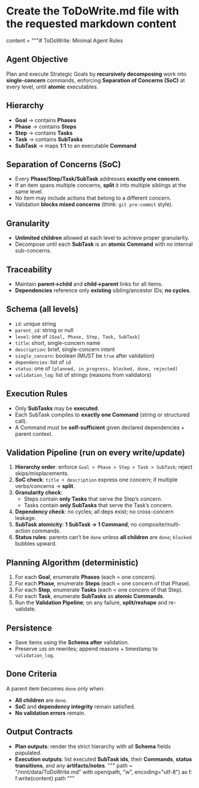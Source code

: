 # Create the ToDoWrite.md file with the requested markdown content
content = """# ToDoWrite: Minimal Agent Rules

## Agent Objective
Plan and execute Strategic Goals by **recursively decomposing** work into **single-concern** commands, enforcing **Separation of Concerns (SoC)** at every level, until **atomic** executables.

## Hierarchy
- **Goal** → contains **Phases**
- **Phase** → contains **Steps**
- **Step** → contains **Tasks**
- **Task** → contains **SubTasks**
- **SubTask** → maps **1:1** to an executable **Command**

## Separation of Concerns (SoC)
- Every **Phase/Step/Task/SubTask** addresses **exactly one concern**.
- If an item spans multiple concerns, **split** it into multiple siblings at the same level.
- No item may include actions that belong to a different concern.
- Validation **blocks mixed concerns** (think: `git pre-commit` style).

## Granularity
- **Unlimited children** allowed at each level to achieve proper granularity.
- Decompose until each **SubTask** is an **atomic Command** with no internal sub-concerns.

## Traceability
- Maintain **parent→child** and **child→parent** links for all items.
- **Dependencies** reference only **existing** sibling/ancestor IDs; **no cycles**.

## Schema (all levels)
- `id`: unique string  
- `parent_id`: string or null  
- `level`: one of `[Goal, Phase, Step, Task, SubTask]`  
- `title`: short, single-concern name  
- `description`: brief, single-concern intent  
- `single_concern`: boolean (MUST be `true` after validation)  
- `dependencies`: list of `id`  
- `status`: one of `[planned, in_progress, blocked, done, rejected]`  
- `validation_log`: list of strings (reasons from validators)

## Execution Rules
- Only **SubTasks** may be **executed**.  
- Each SubTask compiles to **exactly one Command** (string or structured call).  
- A Command must be **self-sufficient** given declared dependencies + parent context.

## Validation Pipeline (run on every write/update)
1. **Hierarchy order**: enforce `Goal > Phase > Step > Task > SubTask`; reject skips/misplacements.  
2. **SoC check**: `title + description` express one concern; if multiple verbs/concerns → **split**.  
3. **Granularity check**:  
   - Steps contain **only Tasks** that serve the Step’s concern.  
   - Tasks contain **only SubTasks** that serve the Task’s concern.  
4. **Dependency check**: no cycles; all deps exist; no cross-concern leakage.  
5. **SubTask atomicity**: **1 SubTask → 1 Command**; no composite/multi-action commands.  
6. **Status rules**: parents can’t be `done` unless **all children** are `done`; `blocked` bubbles upward.

## Planning Algorithm (deterministic)
1. For each **Goal**, enumerate **Phases** (each = one concern).  
2. For each **Phase**, enumerate **Steps** (each = one concern of that Phase).  
3. For each **Step**, enumerate **Tasks** (each = one concern of that Step).  
4. For each **Task**, enumerate **SubTasks** as **atomic Commands**.  
5. Run the **Validation Pipeline**; on any failure, **split/reshape** and re-validate.

## Persistence
- Save items using the **Schema** **after** validation.  
- Preserve `id`s on rewrites; append reasons + timestamp to `validation_log`.

## Done Criteria
A parent item becomes `done` only when:
- **All children** are `done`.  
- **SoC** and **dependency integrity** remain satisfied.  
- **No validation errors** remain.

## Output Contracts
- **Plan outputs**: render the strict hierarchy with all **Schema** fields populated.  
- **Execution outputs**: list executed **SubTask ids**, their **Commands**, **status transitions**, and any **artifacts/notes**.
"""
path = "/mnt/data/ToDoWrite.md"
with open(path, "w", encoding="utf-8") as f:
    f.write(content)
path
"""

